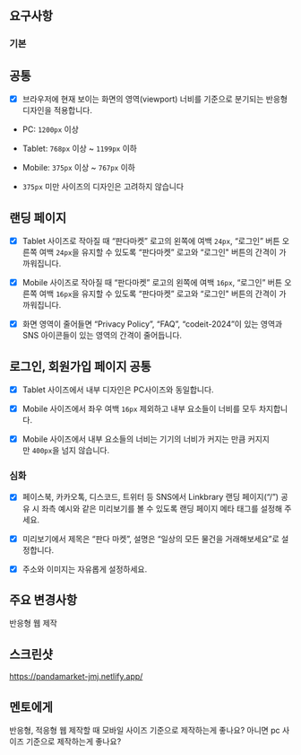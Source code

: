 ## 요구사항

### 기본

## 공통

-   [x] 브라우저에 현재 보이는 화면의 영역(viewport) 너비를 기준으로 분기되는 반응형 디자인을 적용합니다.

*   PC: `1200px` 이상

*   Tablet: `768px` 이상 ~ `1199px` 이하

*   Mobile: `375px` 이상 ~ `767px` 이하

*   `375px` 미만 사이즈의 디자인은 고려하지 않습니다

## 랜딩 페이지

-   [x] Tablet 사이즈로 작아질 때 “판다마켓” 로고의 왼쪽에 여백 `24px`, “로그인” 버튼 오른쪽 여백 `24px`을 유지할 수 있도록 “판다마켓” 로고와 “로그인" 버튼의 간격이 가까워집니다.

-   [x] Mobile 사이즈로 작아질 때 “판다마켓” 로고의 왼쪽에 여백 `16px`, “로그인” 버튼 오른쪽 여백 `16px`을 유지할 수 있도록 “판다마켓” 로고와 “로그인" 버튼의 간격이 가까워집니다.

-   [x] 화면 영역이 줄어들면 “Privacy Policy”, “FAQ”, “codeit-2024”이 있는 영역과 SNS 아이콘들이 있는 영역의 간격이 줄어듭니다.

## 로그인, 회원가입 페이지 공통

-   [x] Tablet 사이즈에서 내부 디자인은 PC사이즈와 동일합니다.

-   [x] Mobile 사이즈에서 좌우 여백 `16px` 제외하고 내부 요소들이 너비를 모두 차지합니다.

-   [x] Mobile 사이즈에서 내부 요소들의 너비는 기기의 너비가 커지는 만큼 커지지만 `400px`을 넘지 않습니다.

### 심화

-   [x] 페이스북, 카카오톡, 디스코드, 트위터 등 SNS에서 Linkbrary 랜딩 페이지(“/”) 공유 시 좌측 예시와 같은 미리보기를 볼 수 있도록 랜딩 페이지 메타 태그를 설정해 주세요.

-   [x] 미리보기에서 제목은 “판다 마켓”, 설명은 “일상의 모든 물건을 거래해보세요”로 설정합니다.

-   [x] 주소와 이미지는 자유롭게 설정하세요.

## 주요 변경사항

반응형 웹 제작

## 스크린샷

https://pandamarket-jmj.netlify.app/

## 멘토에게

반응형, 적응형 웹 제작할 때 모바일 사이즈 기준으로 제작하는게 좋나요? 아니면 pc 사이즈 기준으로 제작하는게 좋나요?
